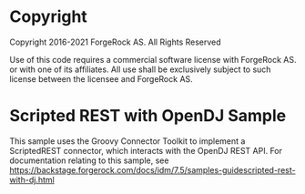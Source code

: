 Copyright
=============
Copyright 2016-2021 ForgeRock AS. All Rights Reserved

Use of this code requires a commercial software license with ForgeRock AS.
or with one of its affiliates. All use shall be exclusively subject
to such license between the licensee and ForgeRock AS.

Scripted REST with OpenDJ Sample
================================

This sample uses the Groovy Connector Toolkit to implement a ScriptedREST connector,
which interacts with the OpenDJ REST API. For documentation relating to this sample, see
https://backstage.forgerock.com/docs/idm/7.5/samples-guidescripted-rest-with-dj.html
